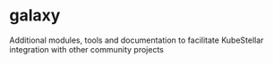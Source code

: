 # galaxy
Additional modules, tools and documentation to facilitate KubeStellar integration with other community projects
